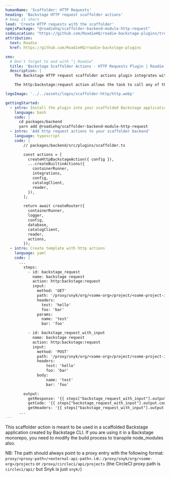 ```yaml
---
humanName: 'Scaffolder: HTTP Requests'
heading: 'Backstage HTTP request scaffolder actions'
# Keep it short
lead: 'Create HTTP requests with the scaffolder'
npmjsPackage: "@roadiehq/scaffolder-backend-module-http-request"
codeLocation: "https://github.com/RoadieHQ/roadie-backstage-plugins/tree/main/plugins/scaffolder-actions/scaffolder-backend-module-http-request"
attribution:
  text: Roadie
  href: https://github.com/RoadieHQ/roadie-backstage-plugins

seo:
  # Don't forget to end with "| Roadie"
  title: 'Backstage Scaffolder Actions - HTTP Requests Plugin | Roadie'
  description: |
    The Backstage HTTP request scaffolder actions plugin integrates with the pre-existing scaffolder actions. It extends them and allows you to send arbitrary http requests to your Backstage instance.

    The http:backstage:request action allows the task to call any of the backstage APIs available to the user that triggers it. The action takes care of passing the authentication token of the user to the task execution so that the action can perform actions on behalf of the user that triggers it.

logoImage: '../../assets/logos/scaffolder-http/http.webp'

gettingStarted:
  - intro: Install the plugin into your scaffolded Backstage application.
    language: bash
    code: |
      cd packages/backend
      yarn add @roadiehq/scaffolder-backend-module-http-request
  - intro: 'Add http request actions to your scaffolder backend'
    language: typescript
    code: | 
        // packages/backend/src/plugins/scaffolder.ts

        const actions = [
          createHttpBackstageAction({ config }),
          ...createBuiltinActions({
            containerRunner,
            integrations,
            config,
            catalogClient,
            reader,
          }),
        ];

        return await createRouter({
          containerRunner,
          logger,
          config,
          database,
          catalogClient,
          reader,
          actions,
        });
  - intro: Create template with http actions
    language: yaml
    code: |
      ...
        steps:
          - id: backstage_request
            name: backstage request
            action: http:backstage:request
            input:
              method: 'GET'
              path: '/proxy/snyk/org/<some-org>/project/<some-project-id>/aggregated-issues'
              headers:
                test: 'hello'
                foo: 'bar'
              params:
                name: 'test'
                bar: 'foo'

          - id: backstage_request_with_input
            name: backstage request
            action: http:backstage:request
            input:
              method: 'POST'
              path: '/proxy/snyk/org/<some-org>/project/<some-project-id>/aggregated-issues/get/some/job{{ steps["backstage_request"].output.body.number }}'
              headers:
                  test: 'hello'
                  foo: 'bar'
              body:
                  name: 'test'
                  bar: 'foo'

        output:
          getResponse: '{{ steps["backstage_request_with_input"].output.body }}'
          getCode: '{{ steps["backstage_request_with_input"].output.code }}'
          getHeaders: '{{ steps["backstage_request_with_input"].output.headers }}'
      ...
---
```


This scaffolder action is meant to be used in a scaffolded Backstage application created by Backstage CLI. If you are using it in a Backstage monorepo, you need to modify the build process to transpile node_modules also.

NB: The path should always point to a proxy entry with the following format: `proxy/<proxy-path>/<external-api-path>`. i.e.: `/proxy/snyk/org/<some-org>/projects` or `/proxy/circleci/api/projects` (the CircleCI proxy path is `circleci/api/` but Snyk is just `snyk/`)

